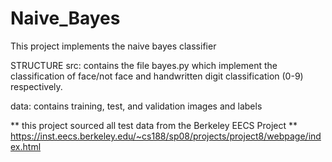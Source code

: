 # Naive_Bayes
This project implements the naive bayes classifier

STRUCTURE 
src: contains the file bayes.py which implement the classification of face/not face and handwritten digit classification (0-9) respectively.

data: contains training, test, and validation images and labels

** this project sourced all test data from the Berkeley EECS Project ** https://inst.eecs.berkeley.edu/~cs188/sp08/projects/project8/webpage/index.html
